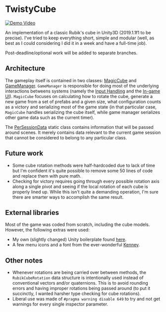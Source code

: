 # TwistyCube

[![Demo Video](https://img.youtube.com/vi/qkyrBV_sps0/0.jpg)](https://www.youtube.com/watch?v=qkyrBV_sps0)

An implementation of a classic Rubik's cube in Unity3D (2019.1.1f1 to be precise).
I've tried to keep everything short, simple and modular (well, as best as I could considering I did it in a week and have a full-time job).

Post-deadline/optional work will be added to separate branches.

## Architecture
The gameplay itself is contained in two classes: [MagicCube](../master/Assets/Scripts/Gameplay%20logic/MagicCube.cs) and [GameManager](../master/Assets/Scripts/Managers/GameManager.cs). `GameManager` is responsible for doing most of the underlying interactions betweens systems (namely the [Input Handling](../master/Assets/Scripts/Managers/InputManager.cs) and the [In-game UI](../master/Assets/Scripts/UI/InGameUIController.cs)). `MagicCube` focuses on calculating how to rotate the cube, generate a new game from a set of prefabs and a given size, what configuration counts as a victory and serializing most of the game state (in that particular case, `MagicCube` handles serializing the cube itself, while game manager serializes other game data such as the current timer).

The [PerSessionData](../master/Assets/Scripts/Structures/PerSessionData.cs) static class contains information that will be passed around scenes. It merely contains data relevant to the current game session that cannot be considered to belong to any particular class.

## Future work
* Some cube rotation methods were half-hardcoded due to lack of time but I'm confident it's quite possible to remove some 50 lines of code and replace them with pure math.
* Checking for victory requires going through every possible rotation axis along a single pivot and seeing if the local rotation of each cube is properly lined up. While this isn't quite a demanding operation, I'm sure there are smarter ways to accomplish the same result.

## External libraries
Most of the game was coded from scratch, including the cube models. However, the following extras were used:
* My own (slightly changed) Unity boilerplate found [here](https://gist.github.com/Crushy/062a2474ee09f8ebf240/).
* A few menu icons and a font from the ever-wonderful [Kenney](https://www.kenney.nl/assets).

## Other notes
* Whenever rotations are being carried over between methods, the `RubikCubeRotation` data structure is intentionally used instead of conventional vectors and/or quaternions. This is to avoid rounding errors and having improper rotations being passed around (to put it succinctly, I wanted harsher type checking for cube rotations).
* Liberal use was made of `#pragma warning disable 649` to try and not get warnings for every single inspector parameter.
